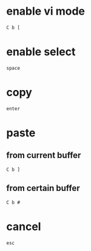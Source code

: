 # enable vi mode
	C b [

# enable select
	space

# copy
	enter

# paste
## from current buffer
	C b ]
## from certain buffer
	C b #

# cancel
	esc